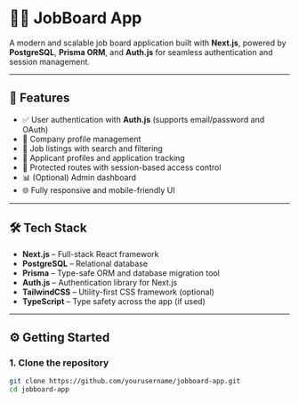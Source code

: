 # 🧑‍💼 JobBoard App

A modern and scalable job board application built with **Next.js**, powered by **PostgreSQL**, **Prisma ORM**, and **Auth.js** for seamless authentication and session management.

---

## 🚀 Features

- ✅ User authentication with **Auth.js** (supports email/password and OAuth)
- 🏢 Company profile management
- 📄 Job listings with search and filtering
- 👤 Applicant profiles and application tracking
- 🔐 Protected routes with session-based access control
- 📊 (Optional) Admin dashboard
- 🌐 Fully responsive and mobile-friendly UI

---

## 🛠️ Tech Stack

- **Next.js** – Full-stack React framework
- **PostgreSQL** – Relational database
- **Prisma** – Type-safe ORM and database migration tool
- **Auth.js** – Authentication library for Next.js
- **TailwindCSS** – Utility-first CSS framework (optional)
- **TypeScript** – Type safety across the app (if used)

---

## ⚙️ Getting Started

### 1. Clone the repository

```bash
git clone https://github.com/yourusername/jobboard-app.git
cd jobboard-app
